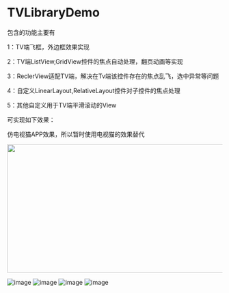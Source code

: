 # TVLibraryDemo
包含的功能主要有

1：TV端飞框，外边框效果实现

2：TV端ListView,GridView控件的焦点自动处理，翻页动画等实现

3：ReclerView适配TV端，解决在Tv端该控件存在的焦点乱飞，选中异常等问题

4：自定义LinearLayout,RelativeLayout控件对子控件的焦点处理

5：其他自定义用于TV端平滑滚动的View

可实现如下效果：

仿电视猫APP效果，所以暂时使用电视猫的效果替代

<img src="https://github.com/zhangtiansheng/TVLibraryDemo/blob/master/image/1.jpg" width=550 height=300/>

![image](https://github.com/zhangtiansheng/TVLibraryDemo/blob/master/image/1.jpg)
![image](https://github.com/zhangtiansheng/TVLibraryDemo/blob/master/image/2.jpg)
![image](https://github.com/zhangtiansheng/TVLibraryDemo/blob/master/image/3.jpg)
![image](https://github.com/zhangtiansheng/TVLibraryDemo/blob/master/image/4.jpg)
